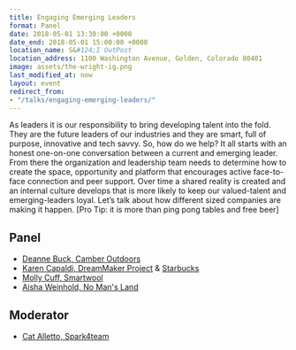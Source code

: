 ```yaml
---
title: Engaging Emerging Leaders
format: Panel
date: 2018-05-01 13:30:00 +0000
date_end: 2018-05-01 15:00:00 +0000
location_name: S&#124;I OutPost
location_address: 1100 Washington Avenue, Golden, Colorado 80401
image: assets/the-wright-ig.png
last_modified_at: now
layout: event
redirect_from:
- "/talks/engaging-emerging-leaders/"
---
```

As leaders it is our responsibility to bring developing talent into the fold. They are the future leaders of our industries and they are smart, full of purpose, innovative and tech savvy. So, how do we help? It all starts with an honest one-on-one conversation between a current and emerging leader. From there the organization and leadership team needs to determine how to create the space, opportunity and platform that encourages active face-to-face connection and peer support. Over time a shared reality is created and an internal culture develops that is more likely to keep our valued-talent and emerging-leaders loyal. Let’s talk about how different sized companies are making it happen. \[Pro Tip: it is more than ping pong tables and free beer\]

## Panel

* [Deanne Buck, Camber Outdoors](https://camberoutdoors.org/)
* [Karen Capaldi, DreamMaker Project](http://www.thedreammakerproject.com/) & [Starbucks](https://www.starbucks.com/)
* [Molly Cuff, Smartwool](https://www.smartwool.com/)
* [Aisha Weinhold, No Man's Land](http://nomanslandfilmfestival.org/)

## Moderator

* [Cat Alletto, Spark4team](https://www.spark4team.com/)